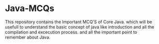 # Java-MCQs
This repository contains the Important MCQ'S of Core Java. which will be usefull to understand the basic concept of java like introduction and all  the compilation and excecution process. and all the important point to remember about Java.  
